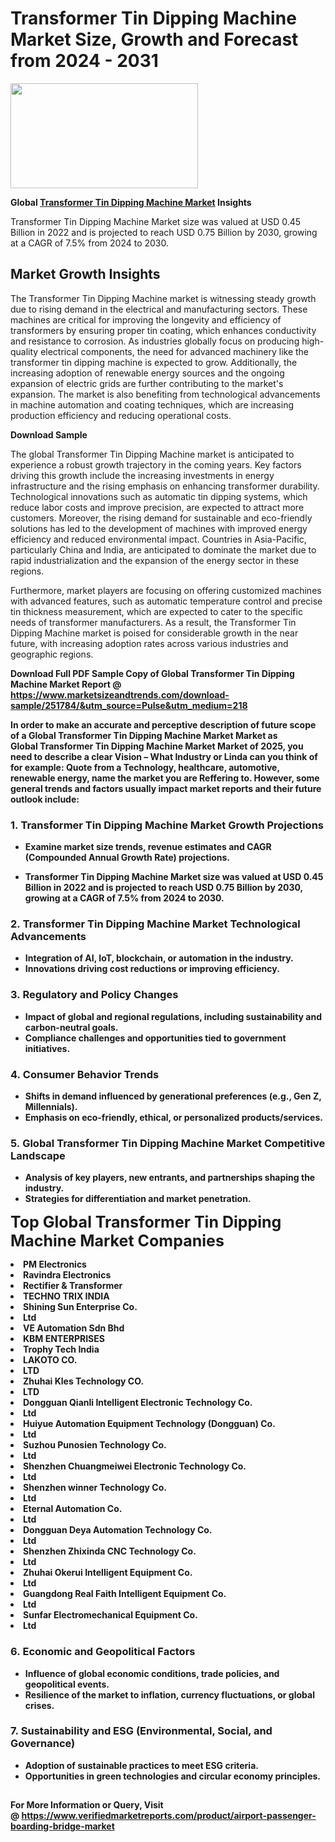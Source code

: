 <H1>Transformer Tin Dipping Machine Market Size, Growth and Forecast from 2024 - 2031</H1><img class="aligncenter size-medium wp-image-584254" src="https://thirdeyenews.in/wp-content/uploads/2024/09/Global-Market-Research-300x168.jpeg" alt="" width="300" height="168" /><p><strong>Global&nbsp;<a href="https://www.marketsizeandtrends.com/download-sample/251784/&amp;utm_source=Pulse&amp;utm_medium=218">Transformer Tin Dipping Machine Market</a> Insights</strong></p><p>Transformer Tin Dipping Machine Market size was valued at USD 0.45 Billion in 2022 and is projected to reach USD 0.75 Billion by 2030, growing at a CAGR of 7.5% from 2024 to 2030.</p><p><h2>Market Growth Insights</h2> <p>The Transformer Tin Dipping Machine market is witnessing steady growth due to rising demand in the electrical and manufacturing sectors. These machines are critical for improving the longevity and efficiency of transformers by ensuring proper tin coating, which enhances conductivity and resistance to corrosion. As industries globally focus on producing high-quality electrical components, the need for advanced machinery like the transformer tin dipping machine is expected to grow. Additionally, the increasing adoption of renewable energy sources and the ongoing expansion of electric grids are further contributing to the market's expansion. The market is also benefiting from technological advancements in machine automation and coating techniques, which are increasing production efficiency and reducing operational costs.</p> <p><strong>Download Sample</strong></p> <p>The global Transformer Tin Dipping Machine market is anticipated to experience a robust growth trajectory in the coming years. Key factors driving this growth include the increasing investments in energy infrastructure and the rising emphasis on enhancing transformer durability. Technological innovations such as automatic tin dipping systems, which reduce labor costs and improve precision, are expected to attract more customers. Moreover, the rising demand for sustainable and eco-friendly solutions has led to the development of machines with improved energy efficiency and reduced environmental impact. Countries in Asia-Pacific, particularly China and India, are anticipated to dominate the market due to rapid industrialization and the expansion of the energy sector in these regions.</p> <p>Furthermore, market players are focusing on offering customized machines with advanced features, such as automatic temperature control and precise tin thickness measurement, which are expected to cater to the specific needs of transformer manufacturers. As a result, the Transformer Tin Dipping Machine market is poised for considerable growth in the near future, with increasing adoption rates across various industries and geographic regions.</p> <p><strong></p><p><span class=""><strong>Download Full PDF Sample Copy of Global Transformer Tin Dipping Machine Market Report</strong> @ <a href="https://www.marketsizeandtrends.com/download-sample/251784/&amp;utm_source=Pulse&amp;utm_medium=218" target="_blank">https://www.marketsizeandtrends.com/download-sample/251784/&amp;utm_source=Pulse&amp;utm_medium=218</a></span></p><p>In order to make an accurate and perceptive description of future scope of a Global&nbsp;Transformer Tin Dipping Machine Market Market as Global&nbsp;Transformer Tin Dipping Machine Market Market of 2025, you need to describe a clear Vision &ndash; What Industry or Linda can you think of for example: Quote from a Technology, healthcare, automotive, renewable energy, name the market you are Reffering to. However, some general trends and factors usually impact market reports and their future outlook include:</p><h3>1.&nbsp;<strong>Transformer Tin Dipping Machine Market Growth Projections</strong></h3><ul><li>Examine market size trends, revenue estimates and CAGR (Compounded Annual Growth Rate) projections.</li><li><p>Transformer Tin Dipping Machine Market size was valued at USD 0.45 Billion in 2022 and is projected to reach USD 0.75 Billion by 2030, growing at a CAGR of 7.5% from 2024 to 2030.</p></li></ul><h3>2.&nbsp;<strong>Transformer Tin Dipping Machine Market Technological Advancements</strong></h3><ul><li>Integration of AI, IoT, blockchain, or automation in the industry.</li><li>Innovations driving cost reductions or improving efficiency.</li></ul><h3>3.&nbsp;<strong>Regulatory and Policy Changes</strong></h3><ul><li>Impact of global and regional regulations, including sustainability and carbon-neutral goals.</li><li>Compliance challenges and opportunities tied to government initiatives.</li></ul><h3>4.&nbsp;<strong>Consumer Behavior Trends</strong></h3><ul><li>Shifts in demand influenced by generational preferences (e.g., Gen Z, Millennials).</li><li>Emphasis on eco-friendly, ethical, or personalized products/services.</li></ul><h3>5.&nbsp;<strong>Global Transformer Tin Dipping Machine Market Competitive Landscape</strong></h3><ul><li>Analysis of key players, new entrants, and partnerships shaping the industry.</li><li>Strategies for differentiation and market penetration.</li></ul><p data-pm-slice="1 1 []"><span style="color: inherit; font-family: inherit; font-size: 25px;">Top Global Transformer Tin Dipping Machine Market Companies</span></p><div class="" data-test-id=""><p><li>PM Electronics</li><li> Ravindra Electronics</li><li> Rectifier & Transformer</li><li> TECHNO TRIX INDIA</li><li> Shining Sun Enterprise Co.</li><li> Ltd</li><li> VE Automation Sdn Bhd</li><li> KBM ENTERPRISES</li><li> Trophy Tech India</li><li> LAKOTO CO.</li><li> LTD</li><li> Zhuhai Kles Technology CO.</li><li>LTD</li><li> Dongguan Qianli Intelligent Electronic Technology Co.</li><li> Ltd</li><li> Huiyue Automation Equipment Technology (Dongguan) Co.</li><li> Ltd</li><li> Suzhou Punosien Technology Co.</li><li> Ltd</li><li> Shenzhen Chuangmeiwei Electronic Technology Co.</li><li> Ltd</li><li> Shenzhen winner Technology Co.</li><li> Ltd</li><li> Eternal Automation Co.</li><li>Ltd</li><li> Dongguan Deya Automation Technology Co.</li><li> Ltd</li><li> Shenzhen Zhixinda CNC Technology Co.</li><li> Ltd</li><li> Zhuhai Okerui Intelligent Equipment Co.</li><li> Ltd</li><li> Guangdong Real Faith Intelligent Equipment Co.</li><li>Ltd</li><li> Sunfar Electromechanical Equipment Co.</li><li>Ltd</li></p></div><h3>6.&nbsp;<strong>Economic and Geopolitical Factors</strong></h3><ul><li>Influence of global economic conditions, trade policies, and geopolitical events.</li><li>Resilience of the market to inflation, currency fluctuations, or global crises.</li></ul><h3>7.&nbsp;<strong>Sustainability and ESG (Environmental, Social, and Governance)</strong></h3><ul><li>Adoption of sustainable practices to meet ESG criteria.</li><li>Opportunities in green technologies and circular economy principles.</li></ul><h2><strong style="font-size: 14px;">For More Information or Query, Visit @&nbsp;</strong><a style="background-color: #ffffff; font-size: 14px;" href="https://www.marketsizeandtrends.com/report/transformer-tin-dipping-machine-market/" target="_blank">https://www.verifiedmarketreports.com/product/airport-passenger-boarding-bridge-market</a></h2>
